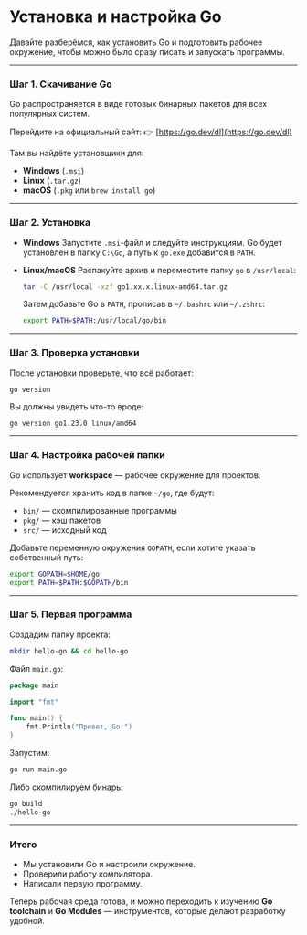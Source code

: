 # Установка и настройка Go

Давайте разберёмся, как установить Go и подготовить рабочее окружение, чтобы можно было сразу писать и запускать программы.

---

### Шаг 1. Скачивание Go

Go распространяется в виде готовых бинарных пакетов для всех популярных систем.

Перейдите на официальный сайт:
👉 [https://go.dev/dl](https://go.dev/dl)

Там вы найдёте установщики для:

* **Windows** (`.msi`)
* **Linux** (`.tar.gz`)
* **macOS** (`.pkg` или `brew install go`)

---

### Шаг 2. Установка

* **Windows**
  Запустите `.msi`-файл и следуйте инструкциям. Go будет установлен в папку `C:\Go`, а путь к `go.exe` добавится в `PATH`.

* **Linux/macOS**
  Распакуйте архив и переместите папку `go` в `/usr/local`:

  ```bash
  tar -C /usr/local -xzf go1.xx.x.linux-amd64.tar.gz
  ```

  Затем добавьте Go в `PATH`, прописав в `~/.bashrc` или `~/.zshrc`:

  ```bash
  export PATH=$PATH:/usr/local/go/bin
  ```

---

### Шаг 3. Проверка установки

После установки проверьте, что всё работает:

```bash
go version
```

Вы должны увидеть что-то вроде:

```
go version go1.23.0 linux/amd64
```

---

### Шаг 4. Настройка рабочей папки

Go использует **workspace** — рабочее окружение для проектов.

Рекомендуется хранить код в папке `~/go`, где будут:

* `bin/` — скомпилированные программы
* `pkg/` — кэш пакетов
* `src/` — исходный код

Добавьте переменную окружения `GOPATH`, если хотите указать собственный путь:

```bash
export GOPATH=$HOME/go
export PATH=$PATH:$GOPATH/bin
```

---

### Шаг 5. Первая программа

Создадим папку проекта:

```bash
mkdir hello-go && cd hello-go
```

Файл `main.go`:

```go
package main

import "fmt"

func main() {
    fmt.Println("Привет, Go!")
}
```

Запустим:

```bash
go run main.go
```

Либо скомпилируем бинарь:

```bash
go build
./hello-go
```

---

### Итого

* Мы установили Go и настроили окружение.
* Проверили работу компилятора.
* Написали первую программу.

Теперь рабочая среда готова, и можно переходить к изучению **Go toolchain** и **Go Modules** — инструментов, которые делают разработку удобной.